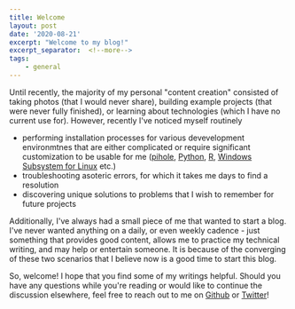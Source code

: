 ```yaml
---
title: Welcome
layout: post
date: '2020-08-21'
excerpt: "Welcome to my blog!"
excerpt_separator:  <!--more-->
tags: 
    - general
---
```


Until recently, the majority of my personal "content creation" consisted of taking photos (that I would never share), building example projects (that were never fully finished), or learning about technologies (which I have no current use for). However, recently I've noticed myself routinely 

* performing installation processes for various devevelopment environmtnes that are either complicated or require significant customization to be usable for me ([pihole](https://pi-hole.net/), [Python](https://www.python.org/), [R](https://www.r-project.org/), [Windows Subsystem for Linux](https://docs.microsoft.com/en-us/windows/wsl/install-win10) etc.)
* troubleshooting asoteric errors, for which it takes me days to find a resolution
* discovering unique solutions to problems that I wish to remember for future projects

Additionally, I've always had a small piece of me that wanted to start a blog. I've never wanted anything on a daily, or even weekly cadence - just something that provides good content, allows me to practice my technical writing, and may help or entertain someone. It is because of the converging of these two scenarios that I believe now is a good time to start this blog.

So, welcome! I hope that you find some of my writings helpful. Should you have any questions while you're reading or would like to continue the discussion elsewhere, feel free to reach out to me on [Github](https://github.com/MBarrows20) or [Twitter](https://twitter.com/Michael_Barrows)! 